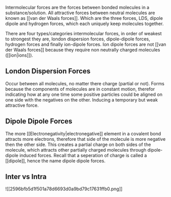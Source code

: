 Intermolecular forces are the forces between bonded molecules in a substance/solution. All attractive forces between neutral molecules are known as [[van der Waals forces]]. Which are the three forces, LDS, dipole dipole and hydrogen forces, which each uniquely keep molecules together. 

There are four types/categories intermolecular forces, in order of weakest to strongest they are, london dispersion forces, dipole-dipole forces, hydrogen forces and finally ion-dipole forces. Ion dipole forces are not [[van der Waals forces]] because they require non neutrally charged molecules ([[ion|ions]]).

## London Dispersion Forces
Occur between all molecules, no matter there charge (partial or not). Forms because the components of molecules are in constant motion, therefor indicating how at any one time some positive particles could be aligned on one side with the negatives on the other. Inducing a temporary but weak attractive force. 

## Dipole Dipole Forces
The more [[Electronegativity|electronegative]] element in a covalent bond attracts more electrons, therefore that side of the molecule is more negative then the other side. This creates a partial charge on both sides of the molecule, which attracts other partially charged molecules through dipole-dipole induced forces. Recall that a seperation of charge is called a [[dipole]], hence the name dipole dipole forces. 


## Inter vs Intra


![[2596bfb5d1f501a78d6693d0a9bd79c17631ffb0.png]]